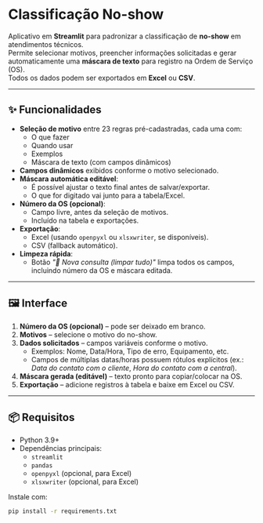 # Classificação No-show

Aplicativo em **Streamlit** para padronizar a classificação de **no-show** em atendimentos técnicos.  
Permite selecionar motivos, preencher informações solicitadas e gerar automaticamente uma **máscara de texto** para registro na Ordem de Serviço (OS).  
Todos os dados podem ser exportados em **Excel** ou **CSV**.

---

## ✨ Funcionalidades

- **Seleção de motivo** entre 23 regras pré-cadastradas, cada uma com:
  - O que fazer
  - Quando usar
  - Exemplos
  - Máscara de texto (com campos dinâmicos)
- **Campos dinâmicos** exibidos conforme o motivo selecionado.
- **Máscara automática editável**:
  - É possível ajustar o texto final antes de salvar/exportar.
  - O que for digitado vai junto para a tabela/Excel.
- **Número da OS (opcional)**:
  - Campo livre, antes da seleção de motivos.
  - Incluído na tabela e exportações.
- **Exportação**:
  - Excel (usando `openpyxl` ou `xlsxwriter`, se disponíveis).
  - CSV (fallback automático).
- **Limpeza rápida**:
  - Botão *"🧹 Nova consulta (limpar tudo)"* limpa todos os campos, incluindo número da OS e máscara editada.

---

## 🖼️ Interface

1. **Número da OS (opcional)** – pode ser deixado em branco.  
2. **Motivos** – selecione o motivo do no-show.  
3. **Dados solicitados** – campos variáveis conforme o motivo.  
   - Exemplos: Nome, Data/Hora, Tipo de erro, Equipamento, etc.  
   - Campos de múltiplas datas/horas possuem rótulos explícitos (ex.: *Data do contato com o cliente*, *Hora do contato com a central*).  
4. **Máscara gerada (editável)** – texto pronto para copiar/colocar na OS.  
5. **Exportação** – adicione registros à tabela e baixe em Excel ou CSV.  

---

## 📦 Requisitos

- Python 3.9+  
- Dependências principais:
  - `streamlit`
  - `pandas`
  - `openpyxl` (opcional, para Excel)
  - `xlsxwriter` (opcional, para Excel)

Instale com:

```bash
pip install -r requirements.txt
